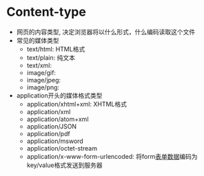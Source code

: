 # Content-type

- 网页的内容类型, 决定浏览器将以什么形式，什么编码读取这个文件
- 常见的媒体类型
  - text/html: HTML格式
  - text/plain: 纯文本
  - text/xml: 
  - image/gif: 
  - image/jpeg: 
  - image/png: 
- application开头的媒体格式类型  
  - application/xhtml+xml: XHTML格式
  - application/xml
  - application/atom+xml
  - application/JSON
  - application/pdf
  - application/msword
  - application/octet-stream
  - application/x-www-form-urlencoded: 将form[表单数据](http请求报文.md)编码为key/value格式发送到服务器
